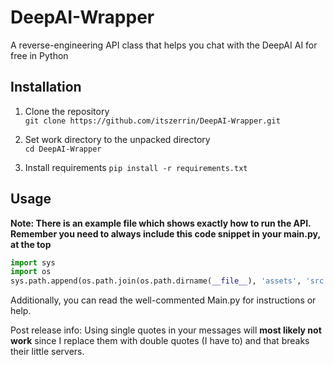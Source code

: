 # DeepAI-Wrapper
A reverse-engineering API class that helps you chat with the DeepAI AI for free in Python

## Installation

1. Clone the repository <br>
`git clone https://github.com/itszerrin/DeepAI-Wrapper.git`

2. Set work directory to the unpacked directory <br>
`cd DeepAI-Wrapper`

3. Install requirements
`pip install -r requirements.txt`

## Usage

**Note: There is an example file which shows exactly how to run the API. Remember you need to always include this code snippet in your main.py, at the top**

```py
import sys
import os
sys.path.append(os.path.join(os.path.dirname(__file__), 'assets', 'src'))
```

Additionally, you can read the well-commented Main.py for instructions or help.

Post release info: Using single quotes in your messages will **most likely not work** since I replace them with double quotes (I have to) and that breaks their little servers.
